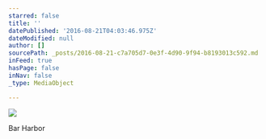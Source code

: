 ```yaml
---
starred: false
title: ''
datePublished: '2016-08-21T04:03:46.975Z'
dateModified: null
author: []
sourcePath: _posts/2016-08-21-c7a705d7-0e3f-4d90-9f94-b8193013c592.md
inFeed: true
hasPage: false
inNav: false
_type: MediaObject

---
```

![](https://the-grid-user-content.s3-us-west-2.amazonaws.com/5f5b5094-31a9-4e82-896f-ab40a12fbd73.jpg)

Bar Harbor